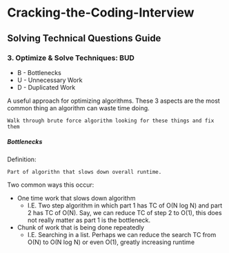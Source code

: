 # Cracking-the-Coding-Interview


## Solving Technical Questions Guide 

### 3. Optimize & Solve Techniques: BUD
- B - Bottlenecks 
- U - Unnecessary Work
- D - Duplicated Work 

A useful approach for optimizing algorithms. These 3 aspects are the most common thing an algorithm can waste time doing.
    
    Walk through brute force algorithm looking for these things and fix them
    
##### Bottlenecks 
 Definition:
    
    Part of algorithn that slows down overall runtime.
  
 Two common ways this occur:
 
 - One time work that slows down algorithm
    - I.E. Two step algorithm in which part 1 has TC of O(N log N) and part 2 has TC of O(N). Say, we can reduce TC of step 2 to O(1), this does not really matter as part 1 is the bottleneck.
 - Chunk of work that is being done repeatedly 
    - I.E. Searching in a list. Perhaps we can reduce the search TC from O(N) to O(N log N) or even O(1), greatly increasing runtime 
    